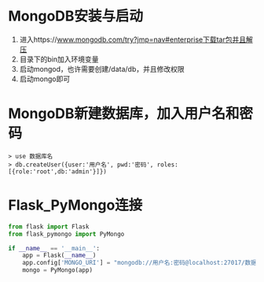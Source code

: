 # MongoDB安装与启动

1. 进入https://www.mongodb.com/try?jmp=nav#enterprise下载tar包并且解压
2. 目录下的bin加入环境变量
3. 启动mongod，也许需要创建/data/db，并且修改权限
4. 启动mongo即可

# MongoDB新建数据库，加入用户名和密码

```
> use 数据库名
> db.createUser({user:'用户名', pwd:'密码', roles:[{role:'root',db:'admin'}]})
```

# Flask_PyMongo连接

```python
from flask import Flask
from flask_pymongo import PyMongo

if __name__ == '__main__':
    app = Flask(__name__)
    app.config['MONGO_URI'] = "mongodb://用户名:密码@localhost:27017/数据库名"
    mongo = PyMongo(app)
```